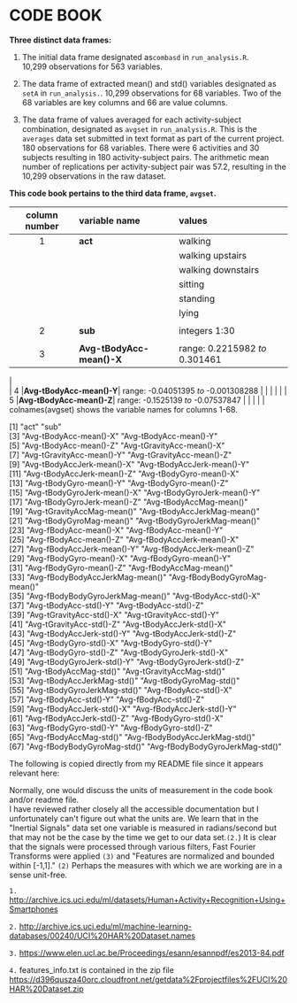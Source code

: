# CODE BOOK

**Three distinct data frames:**

1. The initial data frame designated as`combasd` in `run_analysis.R`.  
	10,299 observations for 563 variables.
	
2. The data frame of extracted mean() and std() variables designated as 
   `setA` in `run_analysis.`. 
	10,299 observations for 68 variables. Two of the 68 variables are 
	key columns and 66 are value columns.
	
3. The data frame of values averaged for each activity-subject combination, 
   designated as `avgset` in `run_analysis.R`.  This is the `averages` data set
   submitted in text format as part of the current project.
   180 observations for 68 variables. There were 6 activities and 30 subjects 
   resulting in 180 activity-subject pairs.  The arithmetic mean number of 
   replications per activity-subject pair was 57.2, resulting in the 10,299
   observations in the raw dataset.
   
**This code book pertains to the third data frame, `avgset`.**

 
 
| column number  |  variable name          |  values                     |
| :-------------:| :-----------------------|  :--------------------------| 
|       1        |  **act**                | walking                     |
|		         |                 | walking upstairs            |
|                |                 | walking downstairs          | 
|                |                 | sitting                     |                 
|                |                 | standing                    |
|                |                 | lying                       |
|                |                 |                             ||       2        |  **sub**        | integers 1:30               |
|                |                 |                             |
|       3        |**Avg-tBodyAcc-mean()-X**|  range: 0.2215982 *to* 0.301461 |            
|                   
|      4         |**Avg-tBodyAcc-mean()-Y**|  range:  -0.04051395 *to* -0.001308288 |
|                |                 |                             |
|       5        |**Avg-tBodyAcc-mean()-Z**|   range:  -0.1525139 *to*  -0.07537847 ||                |                 |                             |
 colnames(avgset) shows the variable names for columns 1-68.

 [1] "act"                             "sub"                            
 [3] "Avg-tBodyAcc-mean()-X"           "Avg-tBodyAcc-mean()-Y"          
 [5] "Avg-tBodyAcc-mean()-Z"           "Avg-tGravityAcc-mean()-X"       
 [7] "Avg-tGravityAcc-mean()-Y"        "Avg-tGravityAcc-mean()-Z"       
 [9] "Avg-tBodyAccJerk-mean()-X"       "Avg-tBodyAccJerk-mean()-Y"      
[11] "Avg-tBodyAccJerk-mean()-Z"       "Avg-tBodyGyro-mean()-X"         
[13] "Avg-tBodyGyro-mean()-Y"          "Avg-tBodyGyro-mean()-Z"         
[15] "Avg-tBodyGyroJerk-mean()-X"      "Avg-tBodyGyroJerk-mean()-Y"     
[17] "Avg-tBodyGyroJerk-mean()-Z"      "Avg-tBodyAccMag-mean()"         
[19] "Avg-tGravityAccMag-mean()"       "Avg-tBodyAccJerkMag-mean()"     
[21] "Avg-tBodyGyroMag-mean()"         "Avg-tBodyGyroJerkMag-mean()"    
[23] "Avg-fBodyAcc-mean()-X"           "Avg-fBodyAcc-mean()-Y"          
[25] "Avg-fBodyAcc-mean()-Z"           "Avg-fBodyAccJerk-mean()-X"      
[27] "Avg-fBodyAccJerk-mean()-Y"       "Avg-fBodyAccJerk-mean()-Z"      
[29] "Avg-fBodyGyro-mean()-X"          "Avg-fBodyGyro-mean()-Y"         
[31] "Avg-fBodyGyro-mean()-Z"          "Avg-fBodyAccMag-mean()"         
[33] "Avg-fBodyBodyAccJerkMag-mean()"  "Avg-fBodyBodyGyroMag-mean()"    
[35] "Avg-fBodyBodyGyroJerkMag-mean()" "Avg-tBodyAcc-std()-X"           
[37] "Avg-tBodyAcc-std()-Y"            "Avg-tBodyAcc-std()-Z"           
[39] "Avg-tGravityAcc-std()-X"         "Avg-tGravityAcc-std()-Y"        
[41] "Avg-tGravityAcc-std()-Z"         "Avg-tBodyAccJerk-std()-X"       
[43] "Avg-tBodyAccJerk-std()-Y"        "Avg-tBodyAccJerk-std()-Z"       
[45] "Avg-tBodyGyro-std()-X"           "Avg-tBodyGyro-std()-Y"          
[47] "Avg-tBodyGyro-std()-Z"           "Avg-tBodyGyroJerk-std()-X"      
[49] "Avg-tBodyGyroJerk-std()-Y"       "Avg-tBodyGyroJerk-std()-Z"      
[51] "Avg-tBodyAccMag-std()"           "Avg-tGravityAccMag-std()"       
[53] "Avg-tBodyAccJerkMag-std()"       "Avg-tBodyGyroMag-std()"         
[55] "Avg-tBodyGyroJerkMag-std()"      "Avg-fBodyAcc-std()-X"           
[57] "Avg-fBodyAcc-std()-Y"            "Avg-fBodyAcc-std()-Z"           
[59] "Avg-fBodyAccJerk-std()-X"        "Avg-fBodyAccJerk-std()-Y"       
[61] "Avg-fBodyAccJerk-std()-Z"        "Avg-fBodyGyro-std()-X"          
[63] "Avg-fBodyGyro-std()-Y"           "Avg-fBodyGyro-std()-Z"          
[65] "Avg-fBodyAccMag-std()"           "Avg-fBodyBodyAccJerkMag-std()"  
[67] "Avg-fBodyBodyGyroMag-std()"      "Avg-fBodyBodyGyroJerkMag-std()"
 
The following is copied directly from my README file since it appears relevant here:
 
Normally, one would discuss the units of measurement in the code book and/or readme file.  
I have reviewed rather closely all the accessible documentation but I unfortunately can't
figure out what the units are. We learn that in the "Inertial Signals" data set one variable is measured
in radians/second but that may not be the case by the time we get to our data set.`(2.`)  It is clear that the signals were processed through various filters, Fast Fourier Transforms were applied `(3)` and "Features are normalized and bounded within [-1,1]." `(2)`  Perhaps the measures with which we are working are in a sense unit-free.

`1.` http://archive.ics.uci.edu/ml/datasets/Human+Activity+Recognition+Using+Smartphones

`2.` http://archive.ics.uci.edu/ml/machine-learning-databases/00240/UCI%20HAR%20Dataset.names

`3.` https://www.elen.ucl.ac.be/Proceedings/esann/esannpdf/es2013-84.pdf

`4.` features_info.txt is contained in the zip file https://d396qusza40orc.cloudfront.net/getdata%2Fprojectfiles%2FUCI%20HAR%20Dataset.zip 
